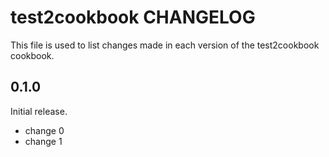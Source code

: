 # test2cookbook CHANGELOG

This file is used to list changes made in each version of the test2cookbook cookbook.

## 0.1.0

Initial release.

- change 0
- change 1
